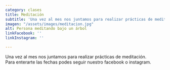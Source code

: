 ```yaml
---
category: clases
title: Meditación
subtitle: 'Una vez al mes nos juntamos para realizar prácticas de meditación. '
imagen: "/assets/images/meditacion.jpg"
alt: Persona meditando bajo un árbol
linkFacebook: ''
linkInstagram: ''

---
```

Una vez al mes nos juntamos para realizar prácticas de meditación.  
Para enterarte las fechas podes seguir nuestro facebook o instagram.